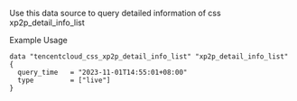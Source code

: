 Use this data source to query detailed information of css xp2p_detail_info_list

Example Usage

```hcl
data "tencentcloud_css_xp2p_detail_info_list" "xp2p_detail_info_list" {
  query_time   = "2023-11-01T14:55:01+08:00"
  type         = ["live"]
}
```